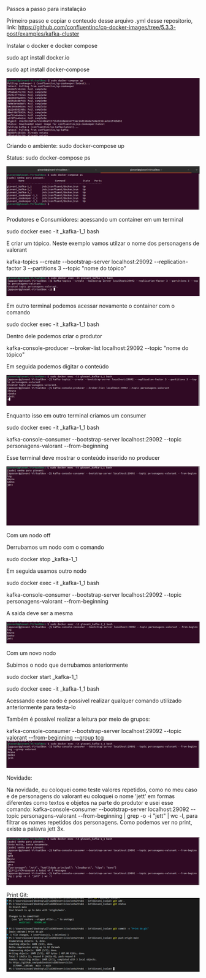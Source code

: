 Passos a passo para instalação

Primeiro passo e copiar o conteudo desse arquivo .yml desse repositorio, link: https://github.com/confluentinc/cp-docker-images/tree/5.3.3-post/examples/kafka-cluster 

Instalar o docker e docker compose

sudo apt install docker.io

sudo apt install docker-compose

<img src="imagens/dockerdownload.png">

Criando o ambiente:
sudo docker-compose up

Status:
sudo docker-compose ps

<img src="imagens/dockerup.png">

Produtores e Consumidores:
acessando um container em um terminal

sudo docker exec -it <nome do user>_kafka-1_1 bash

E criar um tópico. Neste exemplo vamos utilzar o nome dos personagens de valorant

kafka-topics --create --bootstrap-server localhost:29092 --replication-factor 3 --partitions 3 --topic "nome do tópico"

<img src="imagens/criando-topico.png">

Em outro terminal podemos acessar novamente o container com o comando

sudo docker exec -it <nome do user>_kafka-1_1 bash

Dentro dele podemos criar o produtor

kafka-console-producer --broker-list localhost:29092 --topic "nome do tópico"

Em seguida podemos digitar o conteúdo

<img src="imagens/personagens.png">

Enquanto isso em outro terminal criamos um consumer

sudo docker exec -it <nome do user>_kafka-1_1 bash

kafka-console-consumer --bootstrap-server localhost:29092 --topic personagens-valorant --from-beginning

Esse terminal deve mostrar o conteúdo inserido no producer

<img src="imagens/consumidor.png">

Com um nodo off

Derrubamos um nodo com o comando

sudo docker stop <nome do user>_kafka-1_1

Em seguida usamos outro nodo

sudo docker exec -it <nome do user>_kafka-1_1 bash

kafka-console-consumer --bootstrap-server localhost:29092 --topic personagens-valorant --from-beginning

A saida deve ser a mesma

<img src="imagens/consumidor2.png">

Com um novo nodo

Subimos o nodo que derrubamos anteriormente

sudo docker start <nome do user>_kafka-1_1

sudo docker exec -it <nome do user>_kafka-1_1 bash

Acessando esse nodo é possível realizar qualquer comando utilizado anteriormente para testa-lo

Também é possível realizar a leitura por meio de grupos:

kafka-console-consumer --bootstrap-server localhost:29092 --topic valorant --from-beginning --group tcg
<img src="imagens/grupo.png">

Novidade:

Na novidade, eu coloquei como teste valores repetidos, como no meu caso e de personagens do valorant eu coloquei o nome 'jett' em formas diferentes como textos e objetos na parte do produtor e usei esse comando: kafka-console-consumer --bootstrap-server localhost:29092 --topic personagens-valorant --from-beginning | grep -o -i "jett" | wc -l, para filtrar os nomes repetidos dos personagens. 
Como podemos ver no print, existe a palavra jett 3x.

<img src="imagens/resposta3.png">

Print Git: 
<img src="imagens/printdogit.png">